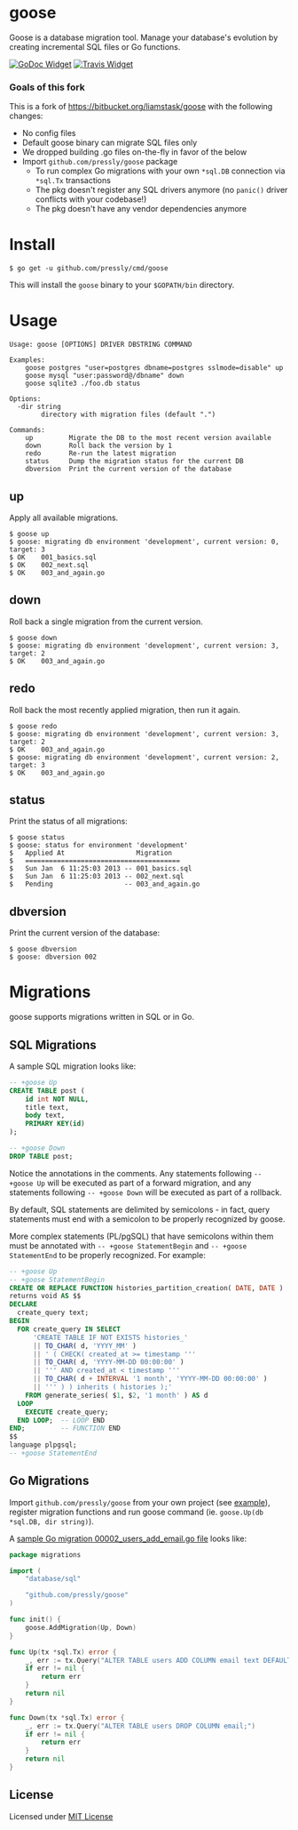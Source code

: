 # goose

Goose is a database migration tool. Manage your database's evolution by creating incremental SQL files or Go functions.

[![GoDoc Widget]][GoDoc] [![Travis Widget]][Travis]

### Goals of this fork

This is a fork of https://bitbucket.org/liamstask/goose with the following changes:
- No config files
- Default goose binary can migrate SQL files only
- We dropped building .go files on-the-fly in favor of the below
- Import `github.com/pressly/goose` package
    - To run complex Go migrations with your own `*sql.DB` connection via `*sql.Tx` transactions
    - The pkg doesn't register any SQL drivers anymore (no `panic()` driver conflicts with your codebase!)
    - The pkg doesn't have any vendor dependencies anymore

# Install

    $ go get -u github.com/pressly/cmd/goose

This will install the `goose` binary to your `$GOPATH/bin` directory.

# Usage

```
Usage: goose [OPTIONS] DRIVER DBSTRING COMMAND

Examples:
    goose postgres "user=postgres dbname=postgres sslmode=disable" up
    goose mysql "user:password@/dbname" down
    goose sqlite3 ./foo.db status

Options:
  -dir string
    	directory with migration files (default ".")

Commands:
    up         Migrate the DB to the most recent version available
    down       Roll back the version by 1
    redo       Re-run the latest migration
    status     Dump the migration status for the current DB
    dbversion  Print the current version of the database
```

## up

Apply all available migrations.

    $ goose up
    $ goose: migrating db environment 'development', current version: 0, target: 3
    $ OK    001_basics.sql
    $ OK    002_next.sql
    $ OK    003_and_again.go

## down

Roll back a single migration from the current version.

    $ goose down
    $ goose: migrating db environment 'development', current version: 3, target: 2
    $ OK    003_and_again.go

## redo

Roll back the most recently applied migration, then run it again.

    $ goose redo
    $ goose: migrating db environment 'development', current version: 3, target: 2
    $ OK    003_and_again.go
    $ goose: migrating db environment 'development', current version: 2, target: 3
    $ OK    003_and_again.go

## status

Print the status of all migrations:

    $ goose status
    $ goose: status for environment 'development'
    $   Applied At                  Migration
    $   =======================================
    $   Sun Jan  6 11:25:03 2013 -- 001_basics.sql
    $   Sun Jan  6 11:25:03 2013 -- 002_next.sql
    $   Pending                  -- 003_and_again.go

## dbversion

Print the current version of the database:

    $ goose dbversion
    $ goose: dbversion 002

# Migrations

goose supports migrations written in SQL or in Go.

## SQL Migrations

A sample SQL migration looks like:

```sql
-- +goose Up
CREATE TABLE post (
    id int NOT NULL,
    title text,
    body text,
    PRIMARY KEY(id)
);

-- +goose Down
DROP TABLE post;
```

Notice the annotations in the comments. Any statements following `-- +goose Up` will be executed as part of a forward migration, and any statements following `-- +goose Down` will be executed as part of a rollback.

By default, SQL statements are delimited by semicolons - in fact, query statements must end with a semicolon to be properly recognized by goose.

More complex statements (PL/pgSQL) that have semicolons within them must be annotated with `-- +goose StatementBegin` and `-- +goose StatementEnd` to be properly recognized. For example:

```sql
-- +goose Up
-- +goose StatementBegin
CREATE OR REPLACE FUNCTION histories_partition_creation( DATE, DATE )
returns void AS $$
DECLARE
  create_query text;
BEGIN
  FOR create_query IN SELECT
      'CREATE TABLE IF NOT EXISTS histories_'
      || TO_CHAR( d, 'YYYY_MM' )
      || ' ( CHECK( created_at >= timestamp '''
      || TO_CHAR( d, 'YYYY-MM-DD 00:00:00' )
      || ''' AND created_at < timestamp '''
      || TO_CHAR( d + INTERVAL '1 month', 'YYYY-MM-DD 00:00:00' )
      || ''' ) ) inherits ( histories );'
    FROM generate_series( $1, $2, '1 month' ) AS d
  LOOP
    EXECUTE create_query;
  END LOOP;  -- LOOP END
END;         -- FUNCTION END
$$
language plpgsql;
-- +goose StatementEnd
```

## Go Migrations

Import `github.com/pressly/goose` from your own project (see [example](./example/migrations-go/cmd/main.go)), register migration functions and run goose command (ie. `goose.Up(db *sql.DB, dir string)`).

A [sample Go migration 00002_users_add_email.go file](./example/migrations-go/00002_users_add_email.go) looks like:

```go
package migrations

import (
	"database/sql"

	"github.com/pressly/goose"
)

func init() {
	goose.AddMigration(Up, Down)
}

func Up(tx *sql.Tx) error {
	_, err := tx.Query("ALTER TABLE users ADD COLUMN email text DEFAULT '' NOT NULL;")
	if err != nil {
		return err
	}
	return nil
}

func Down(tx *sql.Tx) error {
	_, err := tx.Query("ALTER TABLE users DROP COLUMN email;")
	if err != nil {
		return err
	}
	return nil
}
```

## License

Licensed under [MIT License](./LICENSE)

[GoDoc]: https://godoc.org/github.com/pressly/goose
[GoDoc Widget]: https://godoc.org/github.com/pressly/goose?status.svg
[Travis]: https://travis-ci.org/pressly/goose
[Travis Widget]: https://travis-ci.org/pressly/goose.svg?branch=master
